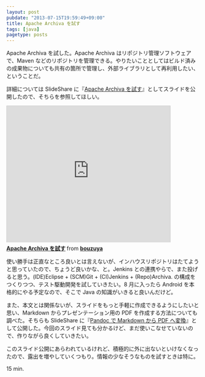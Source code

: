 ```yaml
---
layout: post
pubdate: "2013-07-15T19:59:49+09:00"
title: Apache Archiva を試す
tags: [java]
pagetype: posts
---
```

Apache Archiva を試した。Apache Archiva はリポジトリ管理ソフトウェアで、Maven などのリポジトリを管理できる。やりたいこととしてはビルド済みの成果物についても共有の箇所で管理し、外部ライブラリとして再利用したい、ということだ。

詳細については SlideShare に『[Apache Archiva を試す][slideshare-apache-archiva]』としてスライドを公開したので、そちらを参照してほしい。

<iframe src="http://www.slideshare.net/slideshow/embed_code/24241180" width="427" height="356" frameborder="0" marginwidth="0" marginheight="0" scrolling="no" style="border:1px solid #CCC;border-width:1px 1px 0;margin-bottom:5px" allowfullscreen webkitallowfullscreen mozallowfullscreen> </iframe> <div style="margin-bottom:5px"> <strong> <a href="http://www.slideshare.net/bouzuya/apache-archiva" title="Apache Archiva を試す" target="_blank">Apache Archiva を試す</a> </strong> from <strong><a href="http://www.slideshare.net/bouzuya" target="_blank">bouzuya</a></strong> </div>

使い勝手は正直なところ良いとは言えないが、インハウスリポジトリはたてようと思っていたので、ちょうど良いかな、と。Jenkins との連携やらで、また投げると思う。(IDE)Eclipse + (SCM)Git + (CI)Jenkins + (Repo)Archiva. の構成をつくりつつ、テスト駆動開発を試していきたい。8 月に入ったら Android を本格的にやる予定なので、そこで Java の知識がいきると良いんだけど。

また、本文とは関係ないが、スライドをもっと手軽に作成できるようにしたいと思い、Markdown からプレゼンテーション用の PDF を作成する方法についても調べた。そちらも SlideShare に『[Pandoc で Markdown から PDF へ変換][slideshare-pandoc-markdown-to-pdf]』として公開した。今回のスライド見ても分かるけど、まだ使いこなせていないので、作りながら良くしていきたい。

このスライド公開にあらわれているけれど、積極的に外に出ないといけなくなったので、露出を増やしていくつもり。情報の少なそうなものを試すときは特に。

15 min.

[slideshare-apache-archiva]: http://www.slideshare.net/bouzuya/apache-archiva
[slideshare-pandoc-markdown-to-pdf]: http://www.slideshare.net/bouzuya/pandoc-beamermarkdowntopdf

